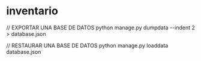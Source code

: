 # inventario


// EXPORTAR UNA BASE DE DATOS
python manage.py dumpdata --indent 2 > database.json

// RESTAURAR UNA BASE DE DATOS
python manage.py loaddata database.json

